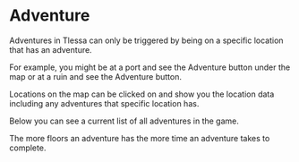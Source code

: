 # Adventure

Adventures in Tlessa can only be triggered by being on a specific location that has an adventure.

For example, you might be at a port and see the Adventure button under the map or at a ruin and see the Adventure button.

Locations on the map can be clicked on and show you the location data including any adventures that specific location has.

Below you can see a current list of all adventures in the game.

The more floors an adventure has the more time an adventure takes to complete.